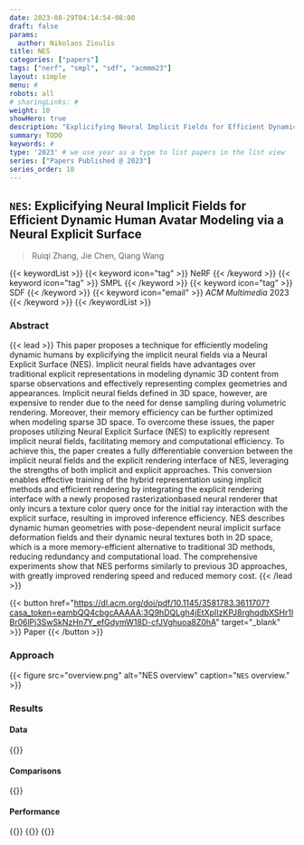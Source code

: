 ```yaml
---
date: 2023-08-29T04:14:54-08:00
draft: false
params:
  author: Nikolaos Zioulis
title: NES
categories: ["papers"]
tags: ["nerf", "smpl", "sdf", "acmmm23"]
layout: simple
menu: #
robots: all
# sharingLinks: #
weight: 10
showHero: true
description: "Explicifying Neural Implicit Fields for Efficient Dynamic Human Avatar Modeling via a Neural Explicit Surface"
summary: TODO
keywords: #
type: '2023' # we use year as a type to list papers in the list view
series: ["Papers Published @ 2023"]
series_order: 10
---
```


## `NES`: Explicifying Neural Implicit Fields for Efficient Dynamic Human Avatar Modeling via a Neural Explicit Surface

> Ruiqi Zhang, Jie Chen, Qiang Wang

{{< keywordList >}}
{{< keyword icon="tag" >}} NeRF {{< /keyword >}}
{{< keyword icon="tag" >}} SMPL {{< /keyword >}}
{{< keyword icon="tag" >}} SDF {{< /keyword >}}
{{< keyword icon="email" >}} *ACM Multimedia* 2023 {{< /keyword >}}
{{< /keywordList >}}

### Abstract
{{< lead >}}
This paper proposes a technique for efficiently modeling dynamic humans by explicifying the implicit neural fields via a Neural Explicit Surface (NES). Implicit neural fields have advantages over traditional explicit representations in modeling dynamic 3D content from sparse observations and effectively representing complex geometries and appearances. Implicit neural fields defined in 3D space, however, are expensive to render due to the need for dense sampling during volumetric rendering. Moreover, their memory efficiency can be further optimized when modeling sparse 3D space. To overcome these issues, the paper proposes utilizing Neural Explicit Surface (NES) to explicitly represent implicit neural fields, facilitating memory and computational efficiency. To achieve this, the paper creates a fully differentiable conversion between the implicit neural fields and the explicit rendering interface of NES, leveraging the strengths of both implicit and explicit approaches. This conversion enables effective training of the hybrid representation using implicit methods and efficient rendering by integrating the explicit rendering interface with a newly proposed rasterizationbased neural renderer that only incurs a texture color query once for the initial ray interaction with the explicit surface, resulting in improved inference efficiency. NES describes dynamic human geometries with pose-dependent neural implicit surface deformation fields and their dynamic neural textures both in 2D space, which is a more memory-efficient alternative to traditional 3D methods, reducing redundancy and computational load. The comprehensive experiments show that NES performs similarly to previous 3D approaches, with greatly improved rendering speed and reduced memory cost.
{{< /lead >}}

{{< button href="https://dl.acm.org/doi/pdf/10.1145/3581783.3611707?casa_token=eambQQ4cbgcAAAAA:3Q9hDQLgh4jEtXpIIzKPJ8rghqdbXSHr1IBr06lPj3SwSkNzHn7Y_efGdymW18D-cfJVghuoa8Z0hA" target="_blank" >}}
Paper
{{< /button >}}

### Approach

{{< figure
    src="overview.png"
    alt="NES overview"
    caption="`NES` overview."
    >}}

### Results

#### Data
{{<badge label="test" message="ZJU_MOCAP" color="yellowgreen" logo="github" link="https://github.com/zju3dv/neuralbody/blob/master/INSTALL.md#zju-mocap-dataset" target="_blank">}}

#### Comparisons
{{<badge label="body--NeRF" message="SANeRF" color="teal" logo="github" link="https://github.com/pfnet-research/surface-aligned-nerf" target="_blank">}}

#### Performance
{{<badge label="render" message="60ms" color="informational" logo="link" >}}
{{<badge label="render" message="512_x_512" color="informational" logo="link" >}}
{{<badge label="render" message="2_x_A100" color="informational" logo="link" >}}